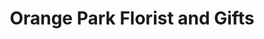 ---
title: "Orange Park Florist and Gifts"
url: /orange-park/orange-park-florist-and-gifts/
shop: florist
---
